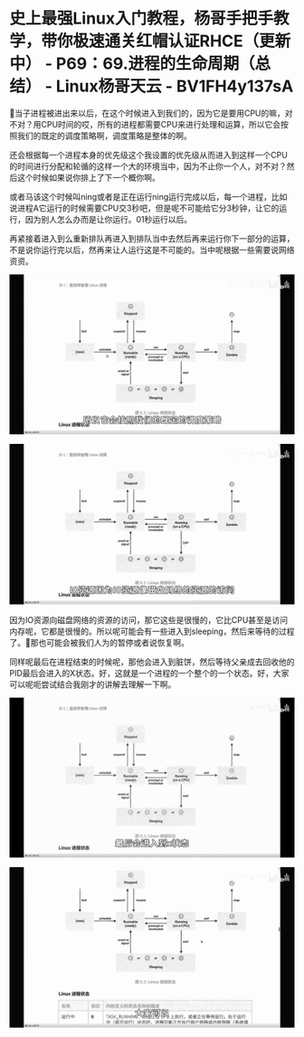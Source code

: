 # 史上最强Linux入门教程，杨哥手把手教学，带你极速通关红帽认证RHCE（更新中） - P69：69.进程的生命周期（总结） - Linux杨哥天云 - BV1FH4y137sA

🎼当子进程被进出来以后，在这个时候进入到我们的，因为它是要用CPU的嘛，对不对？用CPU时间的哎，所有的进程都需要CPU来进行处理和运算，所以它会按照我们的既定的调度策略啊，调度策略是整体的啊。

还会根据每一个进程本身的优先级这个我设置的优先级从而进入到这样一个CPU的时间进行分配和轮循的这样一个大的环境当中，因为不止你一个人，对不对？然后这个时候如果说你排上了下一个概你啊。

或者马该这个时候叫ning或者是正在运行ning运行完成以后，每一个进程，比如说进程A它运行的时候需要CPU交3秒吧，但是呢不可能给它分3秒钟，让它的运行，因为别人怎么办而是让你运行。01秒运行以后。

再紧接着进入到么重新排队再进入到排队当中去然后再来运行你下一部分的运算，不是说你运行完以后，然再来让人运行这是不可能的。当中呢根据一些需要说网络资资。



![](img/40b0df7fdc0d9ffdc5cc9c819e0f09b1_1.png)

![](img/40b0df7fdc0d9ffdc5cc9c819e0f09b1_2.png)

因为IO资源向磁盘网络的资源的访问，那它这些是很慢的，它比CPU甚至是访问内存呢，它都是很慢的。所以呢可能会有一些进入到sleeping，然后来等待的过程了。🎼那也可能会被我们人为的暂停或者说恢复啊。

同样呢最后在进程结束的时候呢，那他会进入到脏饼，然后等待父亲成去回收他的PID最后会进入的X状态。好，这就是一个进程的一个整个的一个状态。好，大家可以呢呃尝试结合我刚才的讲解去理解一下啊。



![](img/40b0df7fdc0d9ffdc5cc9c819e0f09b1_4.png)

![](img/40b0df7fdc0d9ffdc5cc9c819e0f09b1_5.png)